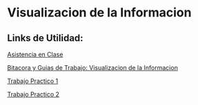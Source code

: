 # Visualizacion de la Informacion

## Links de Utilidad:

[Asistencia en Clase](https://docs.google.com/spreadsheets/d/1Jvj9glrEhnUksqema3E0fcbhbc6075ybojpFmJHnBRk/edit?ts=5e5d01e9#gid=0)

[Bitacora y Guias de Trabajo: Visualizacion de la Informacion](https://docs.google.com/document/d/1q4WhXb4wvaeEKdKoQvuYfz6J1Gepe_CBTem6ZeYiK4c/edit?ts=5e5d02e6)

[Trabajo Practico 1](https://public.tableau.com/profile/borja.martel.seward#!/vizhome/SleepingHours/SleepingHours)

[Trabajo Practico 2](https://public.tableau.com/profile/borja.martel.seward#!/vizhome/ViolenceAgainstWomen_15843229183900/Story1?publish=yes≈)
